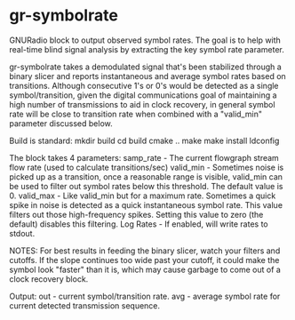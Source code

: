 # gr-symbolrate
GNURadio block to output observed symbol rates. The goal is to help with real-time blind signal analysis 
by extracting the key symbol rate parameter.

gr-symbolrate takes a demodulated signal that's been stabilized through a binary slicer and reports 
instantaneous and average symbol rates based on transitions.  Although consecutive 1's or 0's would
be detected as a single symbol/transition, given the digital communications goal of maintaining a 
high number of transmissions to aid in clock recovery, in general symbol rate will be close to transition
rate when combined with a "valid_min" parameter discussed below.

Build is standard:
mkdir build
cd build
cmake ..
make
make install
ldconfig

The block takes 4 parameters:
samp_rate - The current flowgraph stream flow rate (used to calculate transitions/sec)
valid_min - Sometimes noise is picked up as a transition, once a reasonable range is 
	    visible, valid_min can be used to filter out symbol rates below this threshold.
	    The default value is 0.
valid_max - Like valid_min but for a maximum rate.  Sometimes a quick spike in noise is
	    detected as a quick instantaneous symbol rate.  This value filters out those
	    high-frequency spikes.  Setting this value to zero (the default) disables
	    this filtering.
Log Rates - If enabled, will write rates to stdout.

NOTES: 
For best results in feeding the binary slicer, watch your filters and cutoffs.  If the slope continues too wide
past your cutoff, it could make the symbol look "faster" than it is, which may cause garbage to come out of
a clock recovery block.

Output:
out - current symbol/transition rate.
avg - average symbol rate for current detected transmission sequence.


